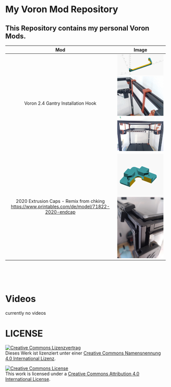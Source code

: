 # __My Voron Mod Repository__

## This Repository contains my personal Voron Mods.


| Mod             |  Image |
:-------------------------:|:-------------------------:
| Voron 2.4 Gantry Installation Hook|![](img/gantry-installation-hook.png)![](img/gantryinstall001.jpg) ![](img/gantryinstall002.jpg)|
|2020 Extrusion Caps - Remix from chking https://www.printables.com/de/model/71822-2020-endcap |![](img/remix-2020-endcap.png)![](img/remix-2020-endcap.jpg)|


<br>
<br>
<br>

# __Videos__

currently no videos

# LICENSE

<dl>
<a rel="license" href="http://creativecommons.org/licenses/by/4.0/"><img alt="Creative Commons Lizenzvertrag" style="border-width:0" src="https://i.creativecommons.org/l/by/4.0/88x31.png" /></a><br />Dieses Werk ist lizenziert unter einer <a rel="license" href="http://creativecommons.org/licenses/by/4.0/">Creative Commons Namensnennung 4.0 International Lizenz</a>.
</dl>

<dl>
<a rel="license" href="http://creativecommons.org/licenses/by/4.0/"><img alt="Creative Commons License" style="border-width:0" src="https://i.creativecommons.org/l/by/4.0/88x31.png" /></a><br />This work is licensed under a <a rel="license" href="http://creativecommons.org/licenses/by/4.0/">Creative Commons Attribution 4.0 International License</a>.
</dl>

